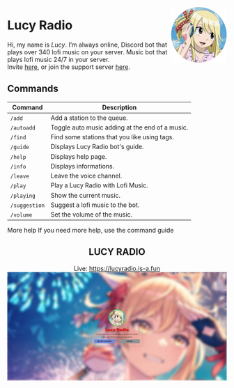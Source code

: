 <img align="right" height=128 width=128 src="assets/img/lucy.png" /></p>

# Lucy Radio

Hi, my name is _Lucy_. I’m always online, Discord bot that plays over 340 lofi music on your server. Music bot that plays lofi music 24/7 in your server.
<br>
Invite [here](https://top.gg/bot/1089486211376222228/invite), or join the support server [here](https://discord.gg/WFfjrQxnfH).

## Commands

| Command       | Description                                             |
| ------------- | ------------------------------------------------------- |
| `/add`        | Add a station to the queue.                             |
| `/autoadd`    | Toggle auto music adding at the end of a music.         |
| `/find`       | Find some stations that you like using tags.            |
| `/guide`      | Displays Lucy Radio bot's guide.                        |
| `/help`       | Displays help page.                                     |
| `/info`       | Displays informations.                                  |
| `/leave`      | Leave the voice channel.                                |
| `/play`       | Play a Lucy Radio with Lofi Music.                      |
| `/playing`    | Show the current music.                                 |
| `/suggestion` | Suggest a lofi music to the bot.                        |
| `/volume`     | Set the volume of the music.                            |

More help
If you need more help, use the command guide

<div align="center">
  <h2><b>LUCY RADIO</b></h2>
  Live: <a href="https://lucyradio.is-a.fun"> https://lucyradio.is-a.fun</a>
  <br>
  <img src="assets/img/screenshoot.png" alt="Lucy Radio Website">
</div>
